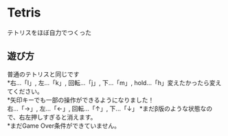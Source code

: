 # Tetris  
テトリスをほぼ自力でつくった  

## 遊び方  
普通のテトリスと同じです  
*右...「l」, 左...「k」, 回転...「j」, 下...「m」, hold...「h」変えたかったら変えてください。  
*矢印キーでも一部の操作ができるようになりました！  
右...「→」, 左...「←」, 回転...「↑」, 下...「↓」
*まだβ版のような状態なので、右左押しすぎると消えます。  
*まだGame Over条件ができていません。  